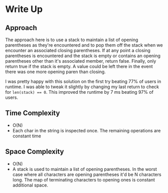 # Write Up

## Approach
The approach here is to use a stack to maintain a list of opening parentheses as they're encountered and to pop them off the stack when we encounter an associated closing parentheses. If at any point a closing parentheses is encountered and the stack is empty or contains an opening parentheses other than it's associated member, return false. Finally, only return true if the stack is empty. A value could be left there in the event there was one more opening paren than closing. 

I was pretty happy with this solution on the first try beating 77% of users in runtime. I was able to tweak it slightly by changing my last return to check for `len(stack) == 0`. This improved the runtime by 7 ms beating 97% of users.

## Time Complexity
- O(N)
- Each char in the string is inspected once. The remaining operations are constant time

## Space Complexity
- O(N)
- A stack is used to maintain a list of opening parentheses. In the worst case where all characters are opening parentheses it'd be N characters long. The map of terminating characters to opening ones is constant additional space. 
